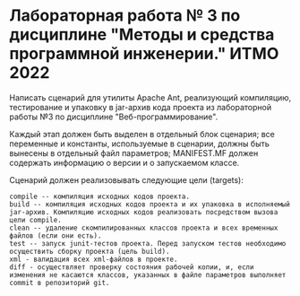 # Лабораторная работа № 3 по дисциплине "Методы и средства программной инженерии." ИТМО 2022

Написать сценарий для утилиты Apache Ant, реализующий компиляцию, тестирование и упаковку в jar-архив кода проекта из лабораторной работы №3 по дисциплине "Веб-программирование".

Каждый этап должен быть выделен в отдельный блок сценария; все переменные и константы, используемые в сценарии, должны быть вынесены в отдельный файл параметров; MANIFEST.MF должен содержать информацию о версии и о запускаемом классе.

Cценарий должен реализовывать следующие цели (targets):

    
    compile -- компиляция исходных кодов проекта.
    build -- компиляция исходных кодов проекта и их упаковка в исполняемый jar-архив. Компиляцию исходных кодов реализовать посредством вызова цели compile.
    clean -- удаление скомпилированных классов проекта и всех временных файлов (если они есть).
    test -- запуск junit-тестов проекта. Перед запуском тестов необходимо осуществить сборку проекта (цель build).
    xml - валидация всех xml-файлов в проекте.
    diff - осуществляет проверку состояния рабочей копии, и, если изменения не касаются классов, указанных в файле параметров выполняет commit в репозиторий git.
